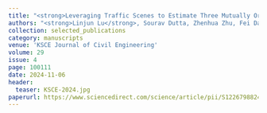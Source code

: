 ```yaml
---
title: "<strong>Leveraging Traffic Scenes to Estimate Three Mutually Orthogonal Vanishing Points in Support of Automated Vision-based Traffic Data Collection</strong>"
authors: "<strong>Linjun Lu</strong>, Sourav Dutta, Zhenhua Zhu, Fei Dai"
collection: selected_publications
category: manuscripts
venue: 'KSCE Journal of Civil Engineering'
volume: 29
issue: 4
page: 100111
date: 2024-11-06
header:
  teaser: KSCE-2024.jpg
paperurl: https://www.sciencedirect.com/science/article/pii/S1226798824052589
---
```

